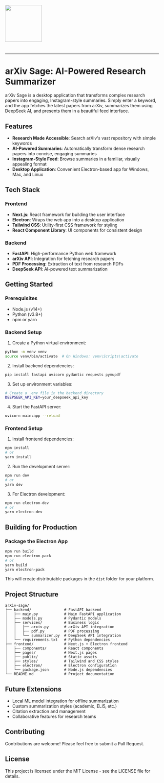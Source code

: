 <img src="https://r2cdn.perplexity.ai/pplx-full-logo-primary-dark%402x.png" class="logo" width="120"/>

# 

---

# arXiv Sage: AI-Powered Research Summarizer

arXiv Sage is a desktop application that transforms complex research papers into engaging, Instagram-style summaries. Simply enter a keyword, and the app fetches the latest papers from arXiv, summarizes them using DeepSeek AI, and presents them in a beautiful feed interface.

## Features

- **Research Made Accessible**: Search arXiv's vast repository with simple keywords
- **AI-Powered Summaries**: Automatically transform dense research papers into concise, engaging summaries
- **Instagram-Style Feed**: Browse summaries in a familiar, visually appealing format
- **Desktop Application**: Convenient Electron-based app for Windows, Mac, and Linux


## Tech Stack

### Frontend

- **Next.js**: React framework for building the user interface
- **Electron**: Wraps the web app into a desktop application
- **Tailwind CSS**: Utility-first CSS framework for styling
- **React Component Library**: UI components for consistent design


### Backend

- **FastAPI**: High-performance Python web framework
- **arXiv API**: Integration for fetching research papers
- **PDF Processing**: Extraction of text from research PDFs
- **DeepSeek API**: AI-powered text summarization


## Getting Started

### Prerequisites

- Node.js (v14+)
- Python (v3.8+)
- npm or yarn


### Backend Setup

1. Create a Python virtual environment:

```bash
python -m venv venv
source venv/bin/activate  # On Windows: venv\Scripts\activate
```

2. Install backend dependencies:

```bash
pip install fastapi uvicorn pydantic requests pymupdf
```

3. Set up environment variables:

```bash
# Create a .env file in the backend directory
DEEPSEEK_API_KEY=your_deepseek_api_key
```

4. Start the FastAPI server:

```bash
uvicorn main:app --reload
```


### Frontend Setup

1. Install frontend dependencies:

```bash
npm install
# or
yarn install
```

2. Run the development server:

```bash
npm run dev
# or
yarn dev
```

3. For Electron development:

```bash
npm run electron-dev
# or
yarn electron-dev
```


## Building for Production

### Package the Electron App

```bash
npm run build
npm run electron-pack
# or
yarn build
yarn electron-pack
```

This will create distributable packages in the `dist` folder for your platform.

## Project Structure

```
arXiv-sage/
├── backend/               # FastAPI backend
│   ├── main.py            # Main FastAPI application
│   ├── models.py          # Pydantic models
│   ├── services/          # Business logic
│   │   ├── arxiv.py       # arXiv API integration
│   │   ├── pdf.py         # PDF processing
│   │   └── summarizer.py  # DeepSeek API integration
│   └── requirements.txt   # Python dependencies
├── frontend/              # Next.js + Electron frontend
│   ├── components/        # React components
│   ├── pages/             # Next.js pages
│   ├── public/            # Static assets
│   ├── styles/            # Tailwind and CSS styles
│   ├── electron/          # Electron configuration
│   └── package.json       # Node.js dependencies
└── README.md              # Project documentation
```


## Future Extensions

- Local ML model integration for offline summarization
- Custom summarization styles (academic, ELI5, etc.)
- Citation extraction and management
- Collaborative features for research teams


## Contributing

Contributions are welcome! Please feel free to submit a Pull Request.

## License

This project is licensed under the MIT License - see the LICENSE file for details.

